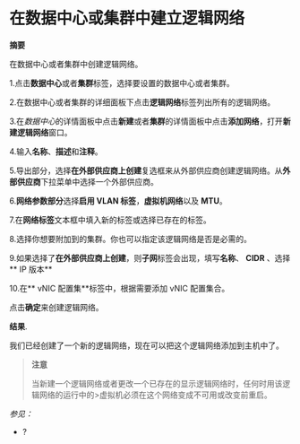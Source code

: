 # 在数据中心或集群中建立逻辑网络

**摘要**

在数据中心或者集群中创建逻辑网络。

1.点击**数据中心**或者**集群**标签，选择要设置的数据中心或者集群。

2.在数据中心或者集群的详细面板下点击**逻辑网络**标签列出所有的逻辑网络。

3.在*数据中心*的详情面板中点击**新建**或者**集群**的详情面板中点击**添加网络**，打开**新建逻辑网络**窗口。

4.输入**名称**、**描述**和**注释**。

5.导出部分，选择**在外部供应商上创建**复选框来从外部供应商创建逻辑网络。从**外部供应商**下拉菜单中选择一个外部供应商。

6.**网络参数部分**选择**启用 VLAN 标签**，**虚拟机网络**以及 **MTU**。

7.在**网络标签**文本框中填入新的标签或选择已存在的标签。

8.选择你想要附加到的集群。你也可以指定该逻辑网络是否是必需的。

9.如果选择了**在外部供应商上创建**，则**子网**标签会出现，填写**名称**、 **CIDR** 、选择** IP 版本**

10.在** vNIC 配置集**标签中，根据需要添加 vNIC 配置集合。

点击**确定**来创建逻辑网络。

**结果**.

我们已经创建了一个新的逻辑网络，现在可以把这个逻辑网络添加到主机中了。

> **注意**
>
>当新建一个逻辑网络或者更改一个已存在的显示逻辑网络时，任何时用该逻辑网络的运行中的>虚拟机必须在这个网络变成不可用或改变前重启。

*参见：*

-   ?
